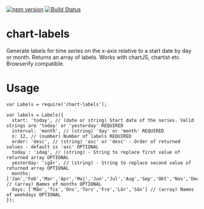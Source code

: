 [![npm version](https://badge.fury.io/js/chart-labels.svg)](https://badge.fury.io/js/chart-labels)
[![Build Status](https://travis-ci.org/karlpokus/chart-labels.svg?branch=master)](https://travis-ci.org/karlpokus/chart-labels)

# chart-labels
Generate labels for time series on the x-axis relative to a start date by day or month. Returns an array of labels. Works with chartJS, chartist etc. Browserify compatible.

# Usage
`var Labels = require('chart-labels');`

```
var labels = Labels({
  start: 'today', // (date or string) Start date of the series. Valid strings are 'today' or 'yesterday' REQUIRED
  interval: 'month', // (string) 'day' or 'month' REQUIRED
  n: 12, // (number) Number of labels REQUIRED
  order: 'desc', // (string) 'asc' or 'desc' - Order of returned values - default is 'asc' OPTIONAL
  today : 'idag', // (string) - String to replace first value of returned array OPTIONAL
  yesterday: 'igår', // (string) - String to replace second value of returned array OPTIONAL
  months: ['Jan','Feb','Mar','Apr','Maj','Jun','Jul','Aug','Sep','Okt','Nov','Dec'], // (array) Names of months OPTIONAL
  days: ['Mån','Tis','Ons','Tors','Fre','Lör','Sön'] // (array) Names of weekdays OPTIONAL
});
```
